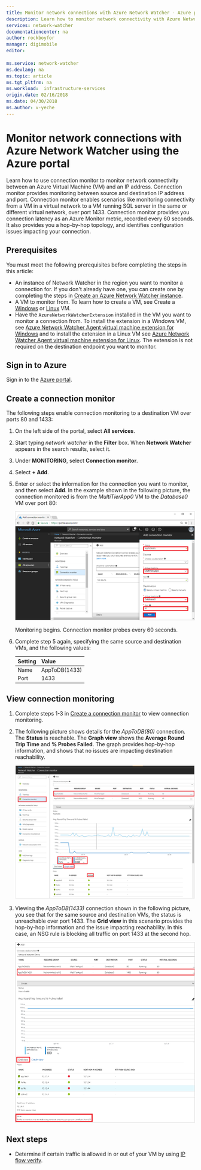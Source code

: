 ```yaml
---
title: Monitor network connections with Azure Network Watcher - Azure portal | Azure
description: Learn how to monitor network connectivity with Azure Network Watcher using the Azure portal.
services: network-watcher
documentationcenter: na
author: rockboyfor
manager: digimobile
editor: 

ms.service: network-watcher
ms.devlang: na
ms.topic: article
ms.tgt_pltfrm: na
ms.workload:  infrastructure-services
origin.date: 02/16/2018
ms.date: 04/30/2018
ms.author: v-yeche
---
```


# Monitor network connections with Azure Network Watcher using the Azure portal

Learn how to use connection monitor to monitor network connectivity between an Azure Virtual Machine (VM) and an IP address. Connection monitor provides monitoring between source and destination IP address and port. Connection monitor enables scenarios like monitoring connectivity from a VM in a virtual network to a VM running SQL server in the same or different virtual network, over port 1433. Connection monitor provides you connection latency as an Azure Monitor metric, recorded every 60 seconds. It also provides you a hop-by-hop topology, and identifies configuration issues impacting your connection.

## Prerequisites

You must meet the following prerequisites before completing the steps in this article:

* An instance of Network Watcher in the region you want to monitor a connection for. If you don't already have one, you can create one by completing the steps in [Create an Azure Network Watcher instance](network-watcher-create.md).
* A VM to monitor from. To learn how to create a VM, see Create a [Windows](../virtual-machines/windows/quick-create-portal.md?toc=%2fnetwork-watcher%2ftoc.json) or [Linux](../virtual-machines/linux/quick-create-portal.md?toc=%2fnetwork-watcher%2ftoc.json) VM.
* Have the `AzureNetworkWatcherExtension` installed in the VM you want to monitor a connection from. To install the extension in a Windows VM, see [Azure Network Watcher Agent virtual machine extension for Windows](../virtual-machines/windows/extensions-nwa.md?toc=%2fnetwork-watcher%2ftoc.json) and to install the extension in a Linux VM see [Azure Network Watcher Agent virtual machine extension for Linux](../virtual-machines/linux/extensions-nwa.md?toc=%2fnetwork-watcher%2ftoc.json). The extension is not required on the destination endpoint you want to monitor.

## Sign in to Azure 

Sign in to the [Azure portal](http://portal.azure.cn).

## Create a connection monitor

The following steps enable connection monitoring to a destination VM over ports 80 and 1433:

1. On the left side of the portal, select **All services**.
2. Start typing *network watcher* in the **Filter** box. When **Network Watcher** appears in the search results, select it.
3. Under **MONITORING**, select **Connection monitor**.
4. Select **+ Add**.
5. Enter or select the information for the connection you want to monitor, and then select **Add**. In the example shown in the following picture, the connection monitored is from the *MultiTierApp0* VM to the *Database0* VM over port 80:

    ![Add Connection Monitor](./media/connection-monitor/add-connection-monitor.png)

    Monitoring begins. Connection monitor probes every 60 seconds.
6. Complete step 5 again, specifying the same source and destination VMs, and the following values:

    |Setting  |Value          |
    |---------|---------      |
    |Name     | AppToDB(1433) |
    |Port     | 1433          |

## View connection monitoring

1. Complete steps 1-3 in [Create a connection monitor](#create-a-connection-monitor) to view connection monitoring.
2. The following picture shows details for the *AppToDB(80)* connection. The **Status** is reachable. The **Graph view** shows the **Average Round Trip Time** and **% Probes Failed**. The graph provides hop-by-hop information,  and shows that no issues are impacting destination reachability.

    ![Graph view](./media/connection-monitor/view-graph.png)

3. Viewing the *AppToDB(1433)* connection shown in the following picture, you see that for the same source and destination VMs, the status is unreachable over port 1433. The **Grid view** in this scenario provides the hop-by-hop information and the issue impacting reachability. In this case, an NSG rule is blocking all traffic on port 1433 at the second hop.

    ![Grid view](./media/connection-monitor/view-grid.png)

## Next steps

<!-- Not Avaialable on [Creating an alert-triggered packet capture](network-watcher-alert-triggered-packet-capture.md) -->
- Determine if certain traffic is allowed in or out of your VM by using [IP flow verify](network-watcher-check-ip-flow-verify-portal.md).

<!-- Update_Description: update meta properties -->